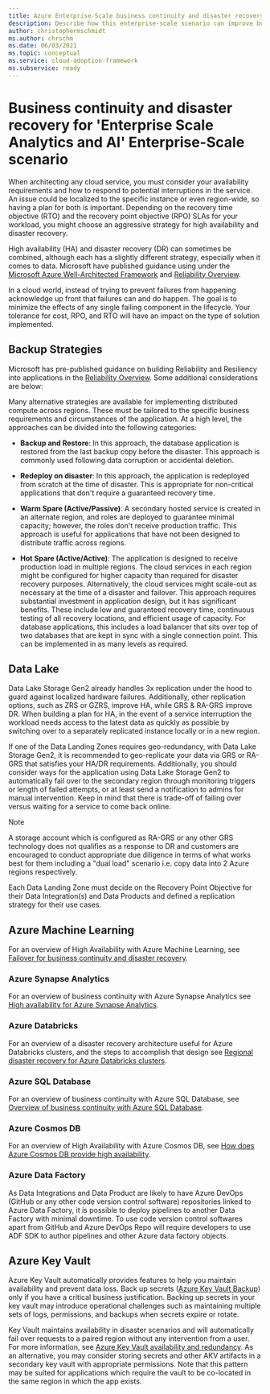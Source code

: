 ```yaml
---
title: Azure Enterprise-Scale business continuity and disaster recovery for 'Enterprise Scale Analytics and AI'
description: Describe how this enterprise-scale scenario can improve business continuity and disaster recovery of 'Enterprise Scale Analytics and AI'
author: christophermschmidt
ms.author: chrschm
ms.date: 06/03/2021
ms.topic: conceptual
ms.service: cloud-adoption-framework
ms.subservice: ready
---
```


# Business continuity and disaster recovery for 'Enterprise Scale Analytics and AI' Enterprise-Scale scenario

When architecting any cloud service, you must consider your availability requirements and how to respond to potential interruptions in the service. An issue could be localized to the specific instance or even region-wide, so having a plan for both is important. Depending on the recovery time objective (RTO) and the recovery point objective (RPO) SLAs for your workload, you might choose an aggressive strategy for high availability and disaster recovery. 

High availability (HA) and disaster recovery (DR) can sometimes be combined, although each has a slightly different strategy, especially when it comes to data. Microsoft have published guidance using under the [Microsoft Azure Well-Architected Framework](/azure/architecture/framework/) and [Reliability Overview](/azure/architecture/framework/resiliency/overview).

In a cloud world, instead of trying to prevent failures from happening acknowledge up front that failures can and do happen. The goal is to minimize the effects of any single failing component in the lifecycle. Your tolerance for cost, RPO, and RTO will have an impact on the type of solution implemented.

## Backup Strategies
Microsoft has pre-published guidance on building Reliability and Resiliency into applications in the [Reliability Overview](/azure/architecture/framework/resiliency/overview). Some additional considerations are below:

Many alternative strategies are available for implementing distributed compute across regions. These must be tailored to the specific business requirements and circumstances of the application. At a high level, the approaches can be divided into the following categories:

* **Backup and Restore**: In this approach, the database application is restored from the last backup copy before the disaster. This approach is commonly used following data corruption or accidental deletion. 

* **Redeploy on disaster**: In this approach, the application is redeployed from scratch at the time of disaster. This is appropriate for non-critical applications that don't require a guaranteed recovery time.

* **Warm Spare (Active/Passive)**: A secondary hosted service is created in an alternate region, and roles are deployed to guarantee minimal capacity; however, the roles don't receive production traffic. This approach is useful for applications that have not been designed to distribute traffic across regions.

* **Hot Spare (Active/Active)**: The application is designed to receive production load in multiple regions. The cloud services in each region might be configured for higher capacity than required for disaster recovery purposes. Alternatively, the cloud services might scale-out as necessary at the time of a disaster and failover. This approach requires substantial investment in application design, but it has significant benefits. These include low and guaranteed recovery time, continuous testing of all recovery locations, and efficient usage of capacity. For database applications, this includes a load balancer that sits over top of two databases that are kept in sync with a single connection point. This can be implemented in as many levels as required. 


## Data Lake

Data Lake Storage Gen2 already handles 3x replication under the hood to guard against localized hardware failures. Additionally, other replication options, such as ZRS or GZRS, improve HA, while GRS & RA-GRS improve DR. When building a plan for HA, in the event of a service interruption the workload needs access to the latest data as quickly as possible by switching over to a separately replicated instance locally or in a new region.

If one of the Data Landing Zones requires geo-redundancy, with Data Lake Storage Gen2, it is recommended to geo-replicate your data via GRS or RA-GRS that satisfies your HA/DR requirements. Additionally, you should consider ways for the application using Data Lake Storage Gen2 to automatically fail over to the secondary region through monitoring triggers or length of failed attempts, or at least send a notification to admins for manual intervention. Keep in mind that there is trade-off of failing over versus waiting for a service to come back online.

>[!Note]
>A storage account which is configured as RA-GRS or any other GRS technology does not qualifies as a response to DR and customers are encouraged to conduct appropriate due diligence in terms of what works best for them including a "dual load" scenario i.e. copy data into 2 Azure regions respectively.

Each Data Landing Zone must decide on the Recovery Point Objective for their Data Integration(s) and Data Products and defined a replication strategy for their use cases.

## Azure Machine Learning

For an overview of High Availability with Azure Machine Learning, see [Failover for business continuity and disaster recovery](/azure/machine-learning/how-to-high-availability-machine-learning).

### Azure Synapse Analytics

For an overview of business continuity with Azure Synapse Analytics see [High availability for Azure Synapse Analytics](/azure/cloud-adoption-framework/migrate/azure-best-practices/analytics/azure-synapse).

### Azure Databricks

For an overview of a disaster recovery architecture useful for Azure Databricks clusters, and the steps to accomplish that design see [Regional disaster recovery for Azure Databricks clusters](/azure/databricks/scenarios/howto-regional-disaster-recovery).

### Azure SQL Database

For an overview of business continuity with Azure SQL Database, see [Overview of business continuity with Azure SQL Database](/azure/azure-sql/database/business-continuity-high-availability-disaster-recover-hadr-overview).

### Azure Cosmos DB

For an overview of High Availability with Azure Cosmos DB, see [How does Azure Cosmos DB provide high availability](/azure/cosmos-db/high-availability).

### Azure Data Factory

As Data Integrations and Data Product are likely to have Azure DevOps (GitHub or any other code version control software) repositories linked to Azure Data Factory, it is possible to deploy pipelines to another Data Factory with minimal downtime. To use code version control softwares apart from GitHub and Azure DevOps Repo will require developers to use ADF SDK to author pipelines and other Azure data factory objects.

## Azure Key Vault

Azure Key Vault automatically provides features to help you maintain availability and prevent data loss. Back up secrets ([Azure Key Vault Backup](/azure/key-vault/general/backup)) only if you have a critical business justification. Backing up secrets in your key vault may introduce operational challenges such as maintaining multiple sets of logs, permissions, and backups when secrets expire or rotate.

Key Vault maintains availability in disaster scenarios and will automatically fail over requests to a paired region without any intervention from a user. For more information, see [Azure Key Vault availability and redundancy](/azure/key-vault/general/disaster-recovery-guidance). As an alternative, you may consider storing secrets and other AKV artifacts in a secondary key vault with appropriate permissions. Note that this pattern may be suited for applications which require the vault to be co-located in the same region in which the app exists.
